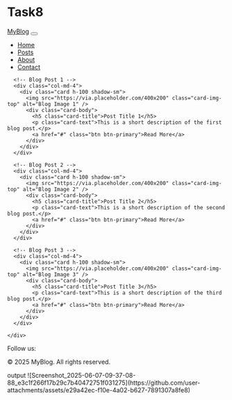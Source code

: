 # Task8
<!DOCTYPE html>
<html lang="en">
<head>
  <meta charset="UTF-8" />
  <meta name="viewport" content="width=device-width, initial-scale=1" />
  <title>Simple Blog</title>
  
  <!-- Bootstrap 5 CSS -->
  <link href="https://cdn.jsdelivr.net/npm/bootstrap@5.3.3/dist/css/bootstrap.min.css" rel="stylesheet" />
  <!-- Bootstrap Icons -->
  <link href="https://cdn.jsdelivr.net/npm/bootstrap-icons@1.10.5/font/bootstrap-icons.css" rel="stylesheet" />
</head>
<body>

  <!-- Navbar -->
  <nav class="navbar navbar-expand-lg navbar-dark bg-dark">
    <div class="container-fluid">
      <a class="navbar-brand" href="#">MyBlog</a>
      <button class="navbar-toggler" type="button" data-bs-toggle="collapse" data-bs-target="#navbarNav">
        <span class="navbar-toggler-icon"></span>
      </button>
      <div class="collapse navbar-collapse" id="navbarNav">
        <ul class="navbar-nav ms-auto">
          <li class="nav-item"><a class="nav-link active" href="#">Home</a></li>
          <li class="nav-item"><a class="nav-link" href="#">Posts</a></li>
          <li class="nav-item"><a class="nav-link" href="#">About</a></li>
          <li class="nav-item"><a class="nav-link" href="#">Contact</a></li>
        </ul>
      </div>
    </div>
  </nav>

  <!-- Blog Cards -->
  <div class="container my-5">
    <div class="row g-4">
      
      <!-- Blog Post 1 -->
      <div class="col-md-4">
        <div class="card h-100 shadow-sm">
          <img src="https://via.placeholder.com/400x200" class="card-img-top" alt="Blog Image 1" />
          <div class="card-body">
            <h5 class="card-title">Post Title 1</h5>
            <p class="card-text">This is a short description of the first blog post.</p>
            <a href="#" class="btn btn-primary">Read More</a>
          </div>
        </div>
      </div>

      <!-- Blog Post 2 -->
      <div class="col-md-4">
        <div class="card h-100 shadow-sm">
          <img src="https://via.placeholder.com/400x200" class="card-img-top" alt="Blog Image 2" />
          <div class="card-body">
            <h5 class="card-title">Post Title 2</h5>
            <p class="card-text">This is a short description of the second blog post.</p>
            <a href="#" class="btn btn-primary">Read More</a>
          </div>
        </div>
      </div>

      <!-- Blog Post 3 -->
      <div class="col-md-4">
        <div class="card h-100 shadow-sm">
          <img src="https://via.placeholder.com/400x200" class="card-img-top" alt="Blog Image 3" />
          <div class="card-body">
            <h5 class="card-title">Post Title 3</h5>
            <p class="card-text">This is a short description of the third blog post.</p>
            <a href="#" class="btn btn-primary">Read More</a>
          </div>
        </div>
      </div>

    </div>
  </div>

  <!-- Footer -->
  <footer class="bg-dark text-white text-center py-4 mt-5">
    <div class="container">
      <p>Follow us:</p>
      <a href="#" class="text-white me-3"><i class="bi bi-facebook"></i></a>
      <a href="#" class="text-white me-3"><i class="bi bi-twitter"></i></a>
      <a href="#" class="text-white me-3"><i class="bi bi-instagram"></i></a>
      <p class="mt-3 mb-0">© 2025 MyBlog. All rights reserved.</p>
    </div>
  </footer>

  <!-- Bootstrap 5 JS -->
  <script src="https://cdn.jsdelivr.net/npm/bootstrap@5.3.3/dist/js/bootstrap.bundle.min.js"></script>
</body>
</html>
output
![Screenshot_2025-06-07-09-37-08-88_e3c1f266f17b29c7b40472751f031275](https://github.com/user-attachments/assets/e29a42ec-f10e-4a02-b627-7891307a8fe8)
